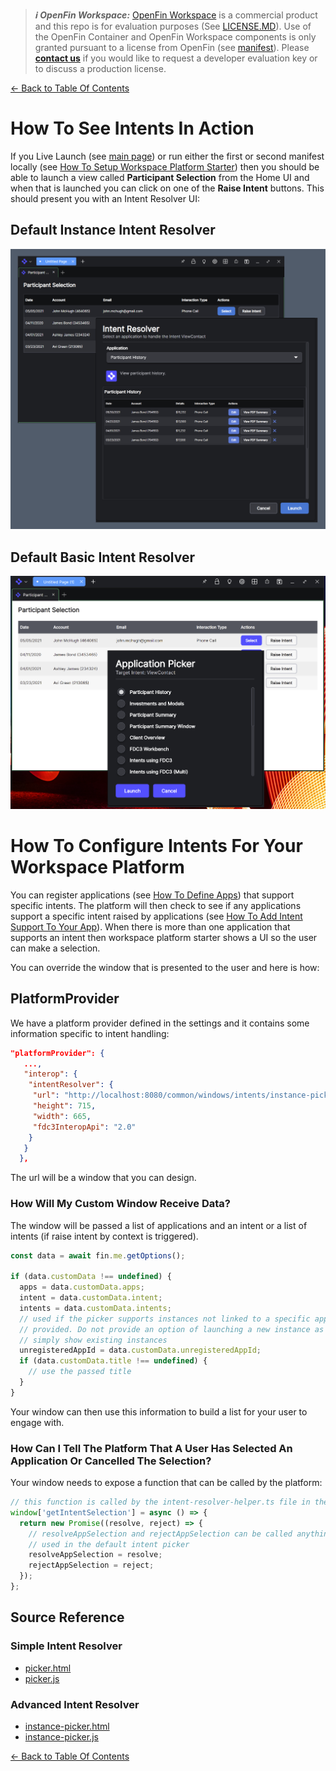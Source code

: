 > **_:information_source: OpenFin Workspace:_** [OpenFin Workspace](https://www.openfin.co/workspace/) is a commercial product and this repo is for evaluation purposes (See [LICENSE.MD](../LICENSE.MD)). Use of the OpenFin Container and OpenFin Workspace components is only granted pursuant to a license from OpenFin (see [manifest](../public/manifest.fin.json)). Please [**contact us**](https://www.openfin.co/workspace/poc/) if you would like to request a developer evaluation key or to discuss a production license.

[<- Back to Table Of Contents](../README.md)

# How To See Intents In Action

If you Live Launch (see [main page](../README.md)) or run either the first or second manifest locally (see [How To Setup Workspace Platform Starter](./how-to-setup-workspace-platform-starter.md)) then you should be able to launch a view called **Participant Selection** from the Home UI and when that is launched you can click on one of the **Raise Intent** buttons. This should present you with an Intent Resolver UI:

## Default Instance Intent Resolver

![Default Intent Resolver](./assets/intent-resolver-instance.png)

## Default Basic Intent Resolver

![Basic Intent Resolver](./assets/intent-resolver.png)

# How To Configure Intents For Your Workspace Platform

You can register applications (see [How To Define Apps](./how-to-define-apps.md)) that support specific intents. The platform will then check to see if any applications support a specific intent raised by applications (see [How To Add Intent Support To Your App](./how-to-add-intent-support-to-your-app.md)). When there is more than one application that supports an intent then workspace platform starter shows a UI so the user can make a selection.

You can override the window that is presented to the user and here is how:

## PlatformProvider

We have a platform provider defined in the settings and it contains some information specific to intent handling:

```json
"platformProvider": {
   ...,
   "interop": {
    "intentResolver": {
     "url": "http://localhost:8080/common/windows/intents/instance-picker.html",
     "height": 715,
     "width": 665,
     "fdc3InteropApi": "2.0"
    }
   }
  },

```

The url will be a window that you can design.

### How Will My Custom Window Receive Data?

The window will be passed a list of applications and an intent or a list of intents (if raise intent by context is triggered).

```javascript
const data = await fin.me.getOptions();

if (data.customData !== undefined) {
  apps = data.customData.apps;
  intent = data.customData.intent;
  intents = data.customData.intents;
  // used if the picker supports instances not linked to a specific app but a fallback app has been
  // provided. Do not provide an option of launching a new instance as there is no app to launch
  // simply show existing instances
  unregisteredAppId = data.customData.unregisteredAppId;
  if (data.customData.title !== undefined) {
    // use the passed title
  }
}
```

Your window can then use this information to build a list for your user to engage with.

### How Can I Tell The Platform That A User Has Selected An Application Or Cancelled The Selection?

Your window needs to expose a function that can be called by the platform:

```javascript
// this function is called by the intent-resolver-helper.ts file in the src directory so that it waits to see whether the end user has made a selection or cancelled the intent request.
window['getIntentSelection'] = async () => {
  return new Promise((resolve, reject) => {
    // resolveAppSelection and rejectAppSelection can be called anything. They just represent the function names
    // used in the default intent picker
    resolveAppSelection = resolve;
    rejectAppSelection = reject;
  });
};
```

## Source Reference

### Simple Intent Resolver

- [picker.html](../public/common/windows/intents/picker.html)
- [picker.js](../public/common/windows/intents/picker.js)

### Advanced Intent Resolver

- [instance-picker.html](../public/common/windows/intents/instance-picker.html)
- [instance-picker.js](../public/common/windows/intents/instance-picker.js)

[<- Back to Table Of Contents](../README.md)
